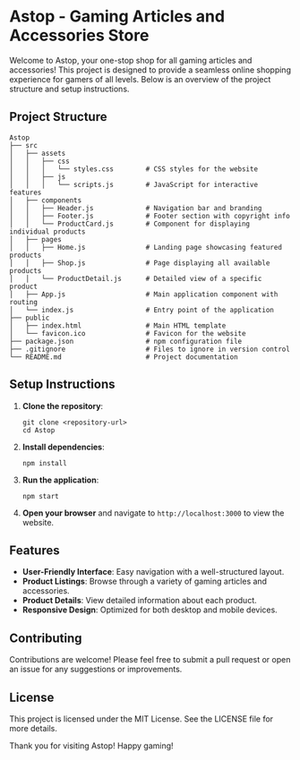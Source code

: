 # Astop - Gaming Articles and Accessories Store

Welcome to Astop, your one-stop shop for all gaming articles and accessories! This project is designed to provide a seamless online shopping experience for gamers of all levels. Below is an overview of the project structure and setup instructions.

## Project Structure

```
Astop
├── src
│   ├── assets
│   │   ├── css
│   │   │   └── styles.css        # CSS styles for the website
│   │   ├── js
│   │   │   └── scripts.js        # JavaScript for interactive features
│   ├── components
│   │   ├── Header.js             # Navigation bar and branding
│   │   ├── Footer.js             # Footer section with copyright info
│   │   └── ProductCard.js        # Component for displaying individual products
│   ├── pages
│   │   ├── Home.js               # Landing page showcasing featured products
│   │   ├── Shop.js               # Page displaying all available products
│   │   └── ProductDetail.js      # Detailed view of a specific product
│   ├── App.js                    # Main application component with routing
│   └── index.js                  # Entry point of the application
├── public
│   ├── index.html                # Main HTML template
│   └── favicon.ico               # Favicon for the website
├── package.json                  # npm configuration file
├── .gitignore                    # Files to ignore in version control
└── README.md                     # Project documentation
```

## Setup Instructions

1. **Clone the repository**:
   ```
   git clone <repository-url>
   cd Astop
   ```

2. **Install dependencies**:
   ```
   npm install
   ```

3. **Run the application**:
   ```
   npm start
   ```

4. **Open your browser** and navigate to `http://localhost:3000` to view the website.

## Features

- **User-Friendly Interface**: Easy navigation with a well-structured layout.
- **Product Listings**: Browse through a variety of gaming articles and accessories.
- **Product Details**: View detailed information about each product.
- **Responsive Design**: Optimized for both desktop and mobile devices.

## Contributing

Contributions are welcome! Please feel free to submit a pull request or open an issue for any suggestions or improvements.

## License

This project is licensed under the MIT License. See the LICENSE file for more details.

Thank you for visiting Astop! Happy gaming!
